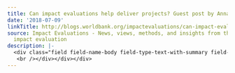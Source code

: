 ```yaml
---
title: Can impact evaluations help deliver projects? Guest post by Anna Crespo
date: '2018-07-09'
linkTitle: http://blogs.worldbank.org/impactevaluations/can-impact-evaluations-help-deliver-projects-guest-post-anna-crespo
source: Impact Evaluations - News, views, methods, and insights from the world of
  impact evaluation
description: |-
  <div class="field field-name-body field-type-text-with-summary field-label-hidden"><div class="field-items"><div class="field-item even"><em>Anna Crespo is an Economist Senior Specialist at the Inter-American Development Bank’s Office of Evaluation and Oversight</em><br />
   <br /></div></div></div>
---
```

